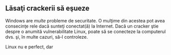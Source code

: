 

<div id="corps">

<h2>Lăsaţi crackerii să eşueze</h2>

Windows are <i>multe</i> probleme de securitate. O mulţime din acestea pot avea consecinţe rele dacă sunteţi conectat(ă) la Internet. Dacă un cracker ştie despre o anumită vulnerabilitate Linux, poate să se conecteze la computerul dvs. şi, în multe cazuri, să-l controleze.

Linux nu e perfect, dar

</div>


